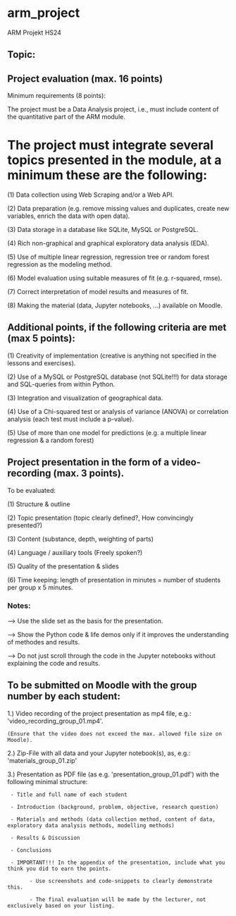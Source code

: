 # arm_project
ARM Projekt HS24 
## Topic: 

## Project evaluation (max. 16 points)
Minimum requirements (8 points):

The project must be a Data Analysis project, i.e., must include content of the quantitative part of the ARM module.

# The project must integrate several topics presented in the module, at a minimum these are the following: 

(1) Data collection using Web Scraping and/or a Web API.

(2) Data preparation (e.g. remove missing values and duplicates, create new variables, enrich the data with open data).

(3) Data storage in a database like SQLite, MySQL or PostgreSQL.

(4) Rich non-graphical and graphical exploratory data analysis (EDA).

(5) Use of multiple linear regression, regression tree or random forest regression as the modeling method.

(6) Model evaluation using suitable measures of fit (e.g. r-squared, rmse).

(7) Correct interpretation of model results and measures of fit.

(8) Making the material (data, Jupyter notebooks, ...) available on Moodle.

## Additional points, if the following criteria are met (max 5 points):

(1) Creativity of implementation (creative is anything not specified in the lessons and exercises).

(2) Use of a MySQL or PostgreSQL database (not SQLite!!!) for data storage and SQL-queries from within Python.

(3) Integration and visualization of geographical data.

(4) Use of a Chi-squared test or analysis of variance (ANOVA) or correlation analysis (each test must include a p-value).

(5) Use of more than one model for predictions (e.g. a multiple linear regression & a random forest)

## Project presentation in the form of a video-recording (max. 3 points).

To be evaluated:

(1) Structure & outline

(2) Topic presentation (topic clearly defined?, How convincingly presented?)

(3) Content (substance, depth, weighting of parts)

(4) Language / auxiliary tools (Freely spoken?)

(5) Quality of the presentation & slides

(6) Time keeping: length of presentation in minutes = number of students per group x 5 minutes.

### Notes: 

--> Use the slide set as the basis for the presentation.

--> Show the Python code & life demos only if it improves the understanding of methodes and results.

--> Do not just scroll through the code in the Jupyter notebooks without explaining the code and results.

## To be submitted on Moodle with the group number by each student:

1.) Video recording of the project presentation as mp4 file, e.g.: 'video_recording_group_01.mp4'.

    (Ensure that the video does not exceed the max. allowed file size on Moodle).

2.) Zip-File with all data and your Jupyter notebook(s), as, e.g.: 'materials_group_01.zip'

3.) Presentation as PDF file (as e.g. 'presentation_group_01.pdf') with the following minimal structure:

     - Title and full name of each student

     - Introduction (background, problem, objective, research question)

     - Materials and methods (data collection method, content of data, exploratory data analysis methods, modelling methods)

     - Results & Discussion

     - Conclusions

     - IMPORTANT!!! In the appendix of the presentation, include what you think you did to earn the points.

           - Use screenshots and code-snippets to clearly demonstrate this.

           - The final evaluation will be made by the lecturer, not exclusively based on your listing.

